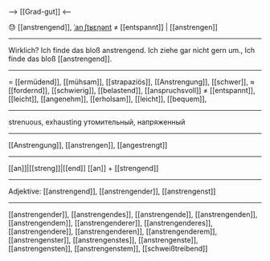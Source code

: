 --> [[Grad-gut]] <--

😓 [[anstrengend]], [ˈanˌʃtʁɛŋənt](https://youglish.com/pronounce/anstrengend/german) ≠ [[entspannt]] | [[anstrengen]]

---
Wirklich? Ich finde das bloß anstrengend. Ich ziehe gar nicht gern um.,
Ich finde das bloß [[anstrengend]].

---
= [[ermüdend]], [[mühsam]], [[strapaziös]], [[Anstrengung]], [[schwer]], 
≈ [[fordernd]], [[schwierig]], [[belastend]], [[anspruchsvoll]]
≠ [[entspannt]], [[leicht]], [[angenehm]], [[erholsam]],  [[leicht]], [[bequem]], 

---
strenuous, exhausting
утомительный, напряженный

---
[[Anstrengung]], [[anstrengen]], [[angestrengt]]

---
[[an]]|[[streng]]|[[end]]
[[an]] + [[strengend]]


---
Adjektive: [[anstrengend]], [[anstrengender]], [[anstrengenst]]

---
[[anstrengender]], [[anstrengendes]], [[anstrengende]], [[anstrengenden]], [[anstrengendem]], [[anstrengenderer]], [[anstrengenderes]], [[anstrengendere]], [[anstrengenderen]], [[anstrengenderem]], [[anstrengenster]], [[anstrengenstes]], [[anstrengenste]], [[anstrengensten]], [[anstrengenstem]], [[schweißtreibend]]